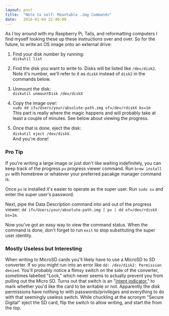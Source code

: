```yaml
---
layout: post
title:  "Note to self: Mountable .img Commands"
date:   2016-01-04 22:40:00
---
```

As I toy around with my Raspberry Pi, Tails, and reformatting computers I find myself looking these up these instructions over and over. So for the future, to write an OS image onto an external drive:

1. Find your disk number by running:  
`diskutil list`

2. Find the disk you want to write to. Disks will be listed like `/dev/disk2`. Note it's number, we'll refer to it as `diskX` instead of `disk2` in the commands below.

3. Unmount the disk:  
`diskutil unmountDisk /dev/diskX`

4. Copy the image over:  
`sudo dd if=/Users/your/absolute-path.img of=/dev/rdiskX bs=1m`  
This part is really where the magic happens and will probably take at least a couple of minutes. See below about viewing the progress.

5. Once that is done, eject the disk:  
`diskutil eject /dev/diskX`.  
And you're done!


### Pro Tip

If you're writing a large image or just don't like waiting indefinitely, you can keep track of the progress `pv` progress viewer command. Run `brew install pv` with homebrew or whatever your preferred pacakge manager command is.

Once `pv` is installed it's easier to operate as the super user. Run `sudo su` and enter the super user's password.

Next, pipe the Data Description command into and out of the progress viewer:
`dd if=/Users/your/absolute-path.img | pv | dd of=/dev/rdiskX bs=1m`.

Now you've got an easy way to view the command status. When the command is done, don't forget to run `exit` to stop substituting the super user identity.


### Mostly Useless but Interesting

When writing to MicroSD cards you'll likely have to use a MicroSD to SD converter. If so you might run into an error like `dd: /dev/disk2: Permission denied`. You'll probably notice a flimsy switch on the side of the converter, sometimes labelled "Lock," which never seems to actually prevent you from pulling out the Micro SD. Turns out that switch is an "[intent indicator](http://askubuntu.com/a/277160)," to mark whether you'd like the card to be writable or not. Apparently the disk permissions have nothing to with passwords/privileges and everything to do with that seemingly useless switch. While chuckling at the acronym "Secure Digital" eject the SD card, flip the switch to allow writing, and start the from the top.
